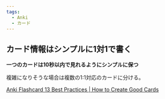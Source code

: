 ```yaml
---
tags:
  - Anki
  - カード
---
```

## カード情報はシンプルに1対1で書く

**一つのカードは10秒以内で見れるようにシンプルに保つ**


複雑になりそうな場合は複数の1:1対応のカードに分ける。

[Anki Flashcard 13 Best Practices | How to Create Good Cards](https://medschoolinsiders.com/medical-student/anki-flashcard-best-practices-how-to-create-good-cards/)